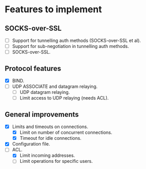 # Features to implement

## SOCKS-over-SSL

  - [ ] Support for tunnelling auth methods (SOCKS-over-SSL et al).
  - [ ] Support for sub-negotiation in tunnelling auth methods.
  - [ ] SOCKS-over-SSL.

## Protocol features

  - [x] BIND.
  - [ ] UDP ASSOCIATE and datagram relaying.
    - [ ] UDP datagram relaying.
    - [ ] Limit access to UDP relaying (needs ACL).

## General improvements

  - [x] Limits and timeouts on connections.
    - [x] Limit on number of concurrent connections.
    - [x] Timeout for idle connections.
  - [x] Configuration file.
  - [ ] ACL.
    - [x] Limit incoming addresses.
    - [ ] Limit operations for specific users.
